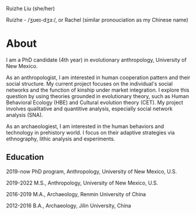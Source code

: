 Ruizhe Liu (she/her)

Ruizhe - /ʒʊeɪ-dʒɜ:/, or Rachel (similar pronouciation as my Chinese name)

# About

I am a PhD candidate (4th year) in evolutionary anthropology, University of New Mexico.

As an anthropologist, I am interested in human cooperation pattern and their social structure. My current project focuses on the individual's social networks and the function of kinship under market integration. I explore this question by using theories grounded in evolutionary theory, such as Human Behavioral Ecology (HBE) and Cultural evolution theory (CET). My project involves qualitative and quantitive analysis, especially social network analysis (SNA).

As an archaeologiest, I am interested in the human behaviors and technology in prehistory world. I focus on their adaptive strategies via ethnography, lithic analysis and experiments.


## Education

2019-now  PhD program, Anthropology, University of New Mexico, U.S.

2019-2022 M.S., Anthropology, University of New Mexico, U.S.

2016-2019 M.A., Archaeology, Renmin University of China

2012-2016 B.A., Archaeology, Jilin University, China
